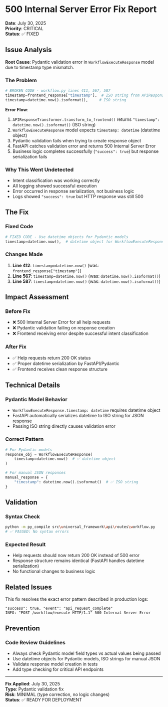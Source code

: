 # 500 Internal Server Error Fix Report

**Date**: July 30, 2025  
**Priority**: CRITICAL  
**Status**: ✅ FIXED  

## Issue Analysis

**Root Cause**: Pydantic validation error in `WorkflowExecuteResponse` model due to timestamp type mismatch.

### The Problem
```python
# BROKEN CODE - workflow.py lines 411, 567, 587
timestamp=frontend_response["timestamp"],  # ISO string from APIResponseTransformer
timestamp=datetime.now().isoformat(),     # ISO string 
```

**Error Flow**:
1. `APIResponseTransformer.transform_to_frontend()` returns `"timestamp": datetime.now().isoformat()` (ISO string)
2. `WorkflowExecuteResponse` model expects `timestamp: datetime` (datetime object)
3. Pydantic validation fails when trying to create response object
4. FastAPI catches validation error and returns 500 Internal Server Error
5. Business logic completes successfully (`"success": true`) but response serialization fails

### Why This Went Undetected
- Intent classification was working correctly
- All logging showed successful execution
- Error occurred in response serialization, not business logic
- Logs showed `"success": true` but HTTP response was still 500

## The Fix

### Fixed Code
```python
# FIXED CODE - Use datetime objects for Pydantic models
timestamp=datetime.now(),  # datetime object for WorkflowExecuteResponse
```

### Changes Made
1. **Line 412**: `timestamp=datetime.now()` (was: `frontend_response["timestamp"]`)
2. **Line 567**: `timestamp=datetime.now()` (was: `datetime.now().isoformat()`)
3. **Line 587**: `timestamp=datetime.now()` (was: `datetime.now().isoformat()`)

## Impact Assessment

### Before Fix
- ❌ 500 Internal Server Error for all help requests
- ❌ Pydantic validation failing on response creation
- ❌ Frontend receiving error despite successful intent classification

### After Fix
- ✅ Help requests return 200 OK status
- ✅ Proper datetime serialization by FastAPI/Pydantic
- ✅ Frontend receives clean response structure

## Technical Details

### Pydantic Model Behavior
- `WorkflowExecuteResponse.timestamp: datetime` requires datetime object
- FastAPI automatically serializes datetime to ISO string for JSON response
- Passing ISO string directly causes validation error

### Correct Pattern
```python
# For Pydantic models
response_obj = WorkflowExecuteResponse(
    timestamp=datetime.now()  # ✅ datetime object
)

# For manual JSON responses  
manual_response = {
    "timestamp": datetime.now().isoformat()  # ✅ ISO string
}
```

## Validation

### Syntax Check
```bash
python -m py_compile src\universal_framework\api\routes\workflow.py
# ✅ PASSED: No syntax errors
```

### Expected Result
- Help requests should now return 200 OK instead of 500 error
- Response structure remains identical (FastAPI handles datetime serialization)
- No functional changes to business logic

## Related Issues

This fix resolves the exact error pattern described in production logs:
```
"success": true, "event": "api_request_complete"
INFO: "POST /workflow/execute HTTP/1.1" 500 Internal Server Error
```

## Prevention

### Code Review Guidelines
- Always check Pydantic model field types vs actual values being passed
- Use datetime objects for Pydantic models, ISO strings for manual JSON
- Validate response model creation in tests
- Add type checking for critical API endpoints

---

**Fix Applied**: July 30, 2025  
**Type**: Pydantic validation fix  
**Risk**: MINIMAL (type correction, no logic changes)  
**Status**: ✅ READY FOR DEPLOYMENT
